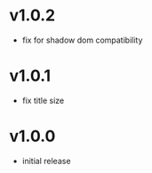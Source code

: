 v1.0.2
==================
* fix for shadow dom compatibility

v1.0.1
==================
* fix title size

v1.0.0
==================
* initial release
